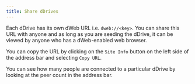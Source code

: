 ```yaml
---
title: Share dDrives
---
```


Each dDrive has its own dWeb URL i.e. `dweb://<key>`. You can share this URL with anyone and as long as you are seeding the dDrive, it can be viewed by anyone who has a dWeb-enabled web browser.

You can copy the URL by clicking on the `Site Info` button on the left side of the address bar and selecting `Copy URL`.

You can see how many people are connected to a particular dDrive by looking at the peer count in the address bar.